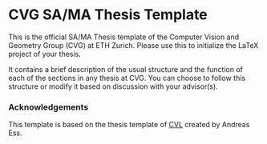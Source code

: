 # CVG SA/MA Thesis Template

This is the official SA/MA Thesis template of the Computer Vision and Geometry Group (CVG) at ETH Zurich. Please use this to initialize the LaTeX project of your thesis.

It contains a brief description of the usual structure and the function of each of the sections in any thesis at CVG. You can choose to follow this structure or modify it based on discussion with your advisor(s).


### Acknowledgements

This template is based on the thesis template of [CVL](https://vision.ee.ethz.ch/education/download.html) created by Andreas Ess.